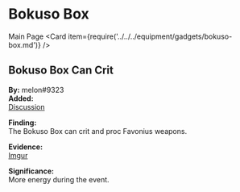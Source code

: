 # Bokuso Box

Main Page
<Card item={require('../../../equipment/gadgets/bokuso-box.md')} />

## Bokuso Box Can Crit

**By:** melon\#9323  
**Added:** <Version date="2022-02-20" />  
[Discussion](https://tickets.deeznuts.moe/ticket-archive/attachments_945097851195777054_945129398321950720_transcript-bokuso-box-can-crit-and-proc-fav.html)

**Finding:**  
The Bokuso Box can crit and proc Favonius weapons.

**Evidence:**  
[Imgur](https://imgur.com/CojfoIi)

**Significance:**  
More energy during the event.
